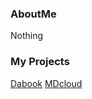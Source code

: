 ### AboutMe
Nothing
### My Projects
[Dabook](https://github.com/ChanYiCYJ/Dabook)
[MDcloud](https://github.com/ChanYiCYJ/MDcloud)
